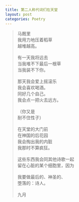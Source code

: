 ```yaml
---
title: 第二人称代词们在天堂
layout: post
categories: Poetry
---
```

  >马厩里<br>我用力地压着稻草<br>越堆越高。<br><br>有一天我将远去<br>当我堆不下最后一根草<br>当我装不下你。<br><br>那天我会爱上摇滚乐<br>我会喜欢喝酒。<br>同好几个自己。<br>我会点一把火去远方。<br><br>（你又是<br>耐不住性子）<br><br>在天堂的大门前<br>在神国的后花园<br>我会掏出我的内脏<br>我那时不算疯狂。<br><br>这些东西我会同其他诗歌一起<br>留在心脏的某个细胞里，因为<br><br>我要做最后的、神圣的、<br> 堕落的：诗人。<br><br>九月